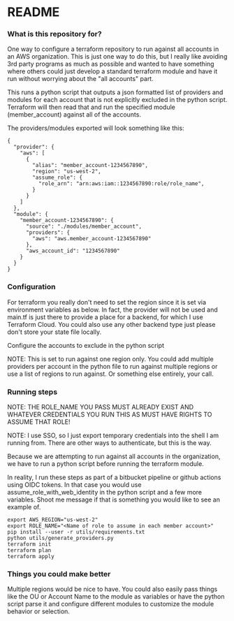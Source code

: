 # README #

### What is this repository for? ###

One way to configure a terraform repository to run against all accounts in an AWS organization.
This is just one way to do this, but I really like avoiding 3rd party programs as much as possible
and wanted to have something where others could just develop a standard terraform module and have it run
without worrying about the "all accounts" part.

This runs a python script that outputs a json formatted list of providers and modules for each account
that is not explicitly excluded in the python script. Terraform will then read that and run the specified
module (member_account) against all of the accounts.

The providers/modules exported will look something like this:

```
{
  "provider": {
    "aws": [
      {
        "alias": "member_account-1234567890",
        "region": "us-west-2",
        "assume_role": {
          "role_arn": "arn:aws:iam::1234567890:role/role_name",
        }
      }
    ]
  },
  "module": {
    "member_account-1234567890": {
      "source": "./modules/member_account",
      "providers": {
        "aws": "aws.member_account-1234567890"
      },
      "aws_account_id": "1234567890"
    }
  }
}
```

### Configuration

For terraform you really don't need to set the region since it is set via environment variables as below.
In fact, the provider will not be used and main.tf is just there to provide a place for a backend, for which I 
use Terraform Cloud. You could also use any other backend type just please don't store your state file locally. 

Configure the accounts to exclude in the python script

NOTE: This is set to run against one region only. You could add multiple providers per account in the python file
      to run against multiple regions or use a list of regions to run against. Or something else entirely, your call.

### Running steps

NOTE: THE ROLE_NAME YOU PASS MUST ALREADY EXIST AND WHATEVER CREDENTIALS YOU RUN THIS AS MUST HAVE RIGHTS TO ASSUME THAT ROLE!

NOTE: I use SSO, so I just export temporary credentials into the shell I am running from. 
      There are other ways to authenticate, but this is the way.

Because we are attempting to run against all accounts in the organization, we have to run a python script
before running the terraform module.

In reality, I run these steps as part of a bitbucket pipeline or github actions using OIDC tokens. In that case
you would use assume_role_with_web_identity in the python script and a few more variables. Shoot me message if that 
is something you would like to see an example of.

```
export AWS_REGION="us-west-2"
export ROLE_NAME="<Name of role to assume in each member account>"
pip install --user -r utils/requirements.txt
python utils/generate_providers.py
terraform init
terraform plan
terraform apply
```

### Things you could make better

Multiple regions would be nice to have. You could also easily pass things like the OU or Account Name to the module
as variables or have the python script parse it and configure different modules to customize the module behavior or selection.